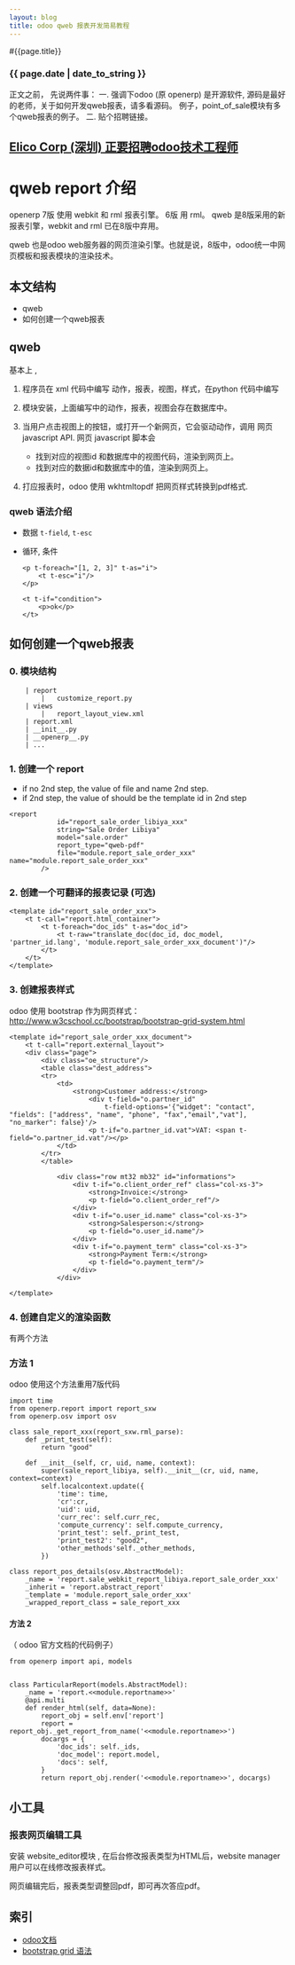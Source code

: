 ```yaml
---
layout: blog
title: odoo qweb 报表开发简易教程
---
```


#{{page.title}}

### {{ page.date | date_to_string }}

正文之前， 先说两件事：
一. 强调下odoo (原 openerp) 是开源软件, 源码是最好的老师，关于如何开发qweb报表，请多看源码。
例子，point_of_sale模块有多个qweb报表的例子。
二. 贴个招聘链接。
## [Elico Corp (深圳) 正要招聘odoo技术工程师][job_link]
[job_link]: http://simple-is-better.com/jobs/866 "Eilco Shenzhen hire odoo developers"

# qweb report 介绍
openerp 7版 使用 webkit 和 rml 报表引擎。 6版 用 rml。
qweb 是8版采用的新报表引擎，webkit and rml 已在8版中弃用。

qweb 也是odoo web服务器的网页渲染引擎。也就是说，8版中，odoo统一中网页模板和报表模块的渲染技术。

## 本文结构
* qweb
* 如何创建一个qweb报表

## qweb
基本上 , 

1. 程序员在 xml 代码中编写 动作，报表，视图，样式，在python 代码中编写
2. 模块安装，上面编写中的动作，报表，视图会存在数据库中。
3. 当用户点击视图上的按钮，或打开一个新网页，它会驱动动作，调用 网页 javascript API. 网页 javascript 脚本会 
    * 找到对应的视图id 和数据库中的视图代码，渲染到网页上。
    * 找到对应的数据id和数据库中的值，渲染到网页上。

4. 打应报表时，odoo 使用 wkhtmltopdf 把网页样式转换到pdf格式.

### qweb 语法介绍
* 数据
	`t-field`, `t-esc`
 
* 循环, 条件

	```
	<p t-foreach="[1, 2, 3]" t-as="i">
    	<t t-esc="i"/>
	</p>
	```
	```
	<t t-if="condition">
        <p>ok</p>
    </t>
	```

## 如何创建一个qweb报表
### 0. 模块结构
```
	| report
		|	customize_report.py
	| views
		|	report_layout_view.xml
	| report.xml
	| __init__.py
	| __openerp__.py
	| ...
```
### 1. 创建一个 report

* if no 2nd step, the value of file and name  2nd step.
* if 2nd step, the value of  should be the template id in 2nd step

```
<report 
            id="report_sale_order_libiya_xxx"
            string="Sale Order Libiya"
            model="sale.order" 
            report_type="qweb-pdf"
            file="module.report_sale_order_xxx" 
name="module.report_sale_order_xxx" 
        />
```
### 2. 创建一个可翻译的报表记录 (可选)
```
<template id="report_sale_order_xxx">
    <t t-call="report.html_container">
        <t t-foreach="doc_ids" t-as="doc_id">
            <t t-raw="translate_doc(doc_id, doc_model, 'partner_id.lang', 'module.report_sale_order_xxx_document')"/>
        </t>
    </t>
</template>
```

### 3. 创建报表样式

odoo 使用 bootstrap 作为网页样式：
http://www.w3cschool.cc/bootstrap/bootstrap-grid-system.html


```
<template id="report_sale_order_xxx_document">
    <t t-call="report.external_layout">
    <div class="page">
        <div class="oe_structure"/>
        <table class="dest_address">
        <tr>
            <td>
                <strong>Customer address:</strong>
                    <div t-field="o.partner_id" 
                        t-field-options='{"widget": "contact", "fields": ["address", "name", "phone", "fax","email","vat"], "no_marker": false}'/>
                    <p t-if="o.partner_id.vat">VAT: <span t-field="o.partner_id.vat"/></p>
            </td>
        </tr>
        </table>

            <div class="row mt32 mb32" id="informations">
                <div t-if="o.client_order_ref" class="col-xs-3">
                    <strong>Invoice:</strong>
                    <p t-field="o.client_order_ref"/>
                </div>
                <div t-if="o.user_id.name" class="col-xs-3">
                    <strong>Salesperson:</strong>
                    <p t-field="o.user_id.name"/>
                </div>
                <div t-if="o.payment_term" class="col-xs-3">
                    <strong>Payment Term:</strong>
                    <p t-field="o.payment_term"/>
                </div>
            </div>

</template>

```

### 4. 创建自定义的渲染函数
有两个方法
### 方法 1 
odoo 使用这个方法重用7版代码

```
import time
from openerp.report import report_sxw
from openerp.osv import osv

class sale_report_xxx(report_sxw.rml_parse):
    def _print_test(self):
        return "good"

    def __init__(self, cr, uid, name, context):
        super(sale_report_libiya, self).__init__(cr, uid, name, context=context)
        self.localcontext.update({
            'time': time,
            'cr':cr,
            'uid': uid,
            'curr_rec': self.curr_rec,
            'compute_currency': self.compute_currency,
            'print_test': self._print_test,
            'print_test2': "good2",
            'other_methods'self._other_methods,
        })

class report_pos_details(osv.AbstractModel):
    _name = 'report.sale_webkit_report_libiya.report_sale_order_xxx'
    _inherit = 'report.abstract_report'
    _template = 'module.report_sale_order_xxx'
    _wrapped_report_class = sale_report_xxx
```

#### 方法 2
（  odoo 官方文档的代码例子）

```
from openerp import api, models


class ParticularReport(models.AbstractModel):
    _name = 'report.<<module.reportname>>'
    @api.multi
    def render_html(self, data=None):
        report_obj = self.env['report']
        report = report_obj._get_report_from_name('<<module.reportname>>')
        docargs = {
            'doc_ids': self._ids,
            'doc_model': report.model,
            'docs': self,
        }
        return report_obj.render('<<module.reportname>>', docargs)
```

## 小工具
### 报表网页编辑工具
安装 website_editor模块 , 在后台修改报表类型为HTML后，website manager 用户可以在线修改报表样式。

网页编辑完后，报表类型调整回pdf，即可再次答应pdf。

## 索引
* [odoo文档](https://www.odoo.com/documentation/8.0/reference/qweb.html)
* [bootstrap grid 语法](http://www.w3cschool.cc/bootstrap/bootstrap-grid-system.html)

